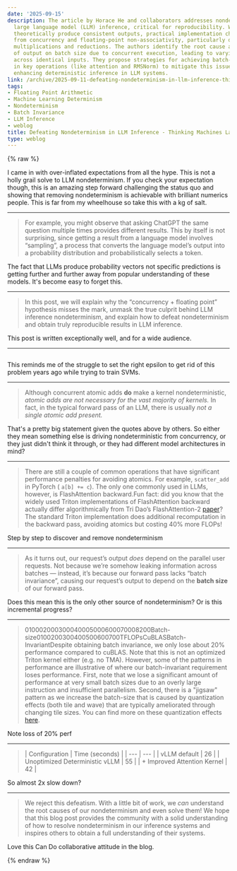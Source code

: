 ```yaml
---
date: '2025-09-15'
description: The article by Horace He and collaborators addresses nondeterminism in
  large language model (LLM) inference, critical for reproducibility. While LLMs should
  theoretically produce consistent outputs, practical implementation challenges arise
  from concurrency and floating-point non-associativity, particularly during matrix
  multiplications and reductions. The authors identify the root cause as the dependence
  of output on batch size due to concurrent execution, leading to varying results
  across identical inputs. They propose strategies for achieving batch-invariance
  in key operations (like attention and RMSNorm) to mitigate this issue, ultimately
  enhancing deterministic inference in LLM systems.
link: /archive/2025-09-11-defeating-nondeterminism-in-llm-inference-thinking-machines-lab
tags:
- Floating Point Arithmetic
- Machine Learning Determinism
- Nondeterminism
- Batch Invariance
- LLM Inference
- weblog
title: Defeating Nondeterminism in LLM Inference - Thinking Machines Lab
type: weblog
---
```

{% raw %}

I came in with over-inflated expectations from all the hype. This is not a holly grail solve to LLM nondeterminism. If you check your expectation though, this is an amazing step forward challenging the status quo and showing that removing nondeterminism is achievable with brilliant numerics people. This is far from my wheelhouse so take this with a kg of salt. 

---

> For example, you might observe that asking ChatGPT the same question multiple times provides different results. This by itself is not surprising, since getting a result from a language model involves “sampling”, a process that converts the language model’s output into a probability distribution and probabilistically selects a token.

The fact that LLMs produce probability vectors not specific predictions is getting further and further away from popular understanding of these models. It's become easy to forget this.

---

> In this post, we will explain why the “concurrency + floating point” hypothesis misses the mark, unmask the true culprit behind LLM inference nondeterminism, and explain how to defeat nondeterminism and obtain truly reproducible results in LLM inference.

This post is written exceptionally well, and for a wide audience.

---

> ```python (0.1 + 1e20) - 1e20 >>> 0 0.1 + (1e20 - 1e20) >>> 0.1

This reminds me of the struggle to set the right epsilon to get rid of this problem years ago while trying to train SVMs.

---

> Although concurrent atomic adds **do** make a kernel nondeterministic, _atomic adds are not necessary for the vast majority of kernels._ In fact, in the typical forward pass of an LLM, there is usually _not a single atomic add present._

That's a pretty big statement given the quotes above by others. So either they mean something else is driving nondeterministic from concurrency, or they just didn't think it through, or they had different model architectures in mind?

---

> There are still a couple of common operations that have significant performance penalties for avoiding atomics. For example, `scatter_add` in PyTorch ( `a[b] += c`). The only one commonly used in LLMs, however, is FlashAttention backward.Fun fact: did you know that the widely used Triton implementations of FlashAttention backward actually differ algorithmically from Tri Dao’s FlashAttention-2 [paper](https://arxiv.org/abs/2307.08691)? The standard Triton implementation does additional recomputation in the backward pass, avoiding atomics but costing 40% more FLOPs!

Step by step to discover and remove nondeterminism

---

> As it turns out, our request’s output _does_ depend on the parallel user requests. Not because we’re somehow leaking information across batches — instead, it’s because our forward pass lacks “batch invariance”, causing our request’s output to depend on the **batch size** of our forward pass.

Does this mean this is the only other source of nondeterminism? Or is this incremental progress?

---

> 010002000300040005000600070008200Batch-size0100200300400500600700TFLOPsCuBLASBatch-InvariantDespite obtaining batch invariance, we only lose about 20% performance compared to cuBLAS. Note that this is not an optimized Triton kernel either (e.g. no TMA). However, some of the patterns in performance are illustrative of where our batch-invariant requirement loses performance. First, note that we lose a significant amount of performance at very small batch sizes due to an overly large instruction and insufficient parallelism. Second, there is a "jigsaw" pattern as we increase the batch-size that is caused by quantization effects (both tile and wave) that are typically ameliorated through changing tile sizes. You can find more on these quantization effects [here](https://www.thonking.ai/p/what-shapes-do-matrix-multiplications).

Note loss of 20% perf

---

> | Configuration | Time (seconds) | | --- | --- | | vLLM default | 26 | | Unoptimized Deterministic vLLM | 55 | | \+ Improved Attention Kernel | 42 |

So almost 2x slow down?

---

> We reject this defeatism. With a little bit of work, we _can_ understand the root causes of our nondeterminism and even solve them! We hope that this blog post provides the community with a solid understanding of how to resolve nondeterminism in our inference systems and inspires others to obtain a full understanding of their systems.

Love this Can Do collaborative attitude in the blog.

{% endraw %}
